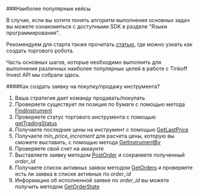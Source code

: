 ###Наиболее популярные кейсы

В случае, если вы хотите понять алгоритм выполнения основных задач вы можете ознакомиться с доступными SDK в разделе "Языки программирования".   

Рекомендуем для старта также прочитать [статью](https://habr.com/ru/companies/tinkoff/articles/709166/), где можно узнать как создать торгового робота.

Часть основных шагов, которые необходимо выполнить для выполнения различных наиболее популярных целей в работе с Tinkoff Invest API мы собрали здесь.

####Как создать заявку на покупку/продажу инструмента?

1. Ваша стратегия дает команду продавать/покупать
2. Проверяете существует ли позиция по бумаге с помощью метода [FindInstrument](/investAPI/instruments/#findinstrument)
3. Проверяете статус торгового инструмента с помощью  [getTradingStatus](/investAPI/marketdata/#gettradingstatus)
4. Получаете последние цены на инструмент с помощью [GetLastPrice](/investAPI/marketdata#getlastprices)
5. Получаете *min_price_increment* для расчета цены, которую вы сможете выставить, с помощью метода [GetInstrumentBy](/investAPI/instruments/#getinstrumentby)
6. Проверяете свой счет на аккаунте 
7. Выставляете заявку методом [PostOrder](/investAPI/orders#postorder) и сохраняете полученный *order_id*
8. Получаете список активных заявок методом [GetOrders](/investAPI/orders#getorders) и проверяете есть ли заявка в списке активных по *order_id*
9. Информацию об исполненной заявке по *order_id* вы можете получить методом [GetOrderState](/investAPI/orders#getorderstate)
